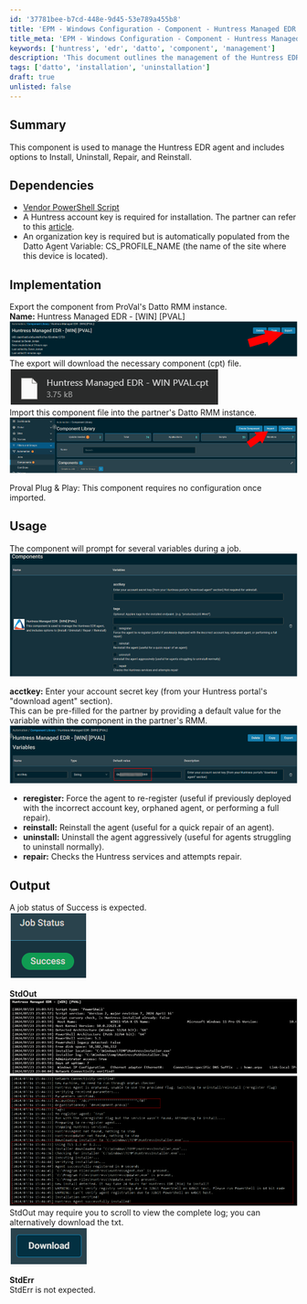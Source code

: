 ```yaml
---
id: '37781bee-b7cd-448e-9d45-53e789a455b8'
title: 'EPM - Windows Configuration - Component - Huntress Managed EDR - WIN PVAL'
title_meta: 'EPM - Windows Configuration - Component - Huntress Managed EDR - WIN PVAL'
keywords: ['huntress', 'edr', 'datto', 'component', 'management']
description: 'This document outlines the management of the Huntress EDR agent, detailing installation, uninstallation, repair, and reinstallation processes within the Datto RMM environment. It includes necessary dependencies, implementation steps, usage instructions, and expected output for successful job execution.'
tags: ['datto', 'installation', 'uninstallation']
draft: true
unlisted: false
---
```


## Summary

This component is used to manage the Huntress EDR agent and includes options to Install, Uninstall, Repair, and Reinstall.

## Dependencies

- [Vendor PowerShell Script](https://raw.githubusercontent.com/huntresslabs/deployment-scripts/main/Powershell/InstallHuntress.powershellv2.ps1)
- A Huntress account key is required for installation. The partner can refer to this [article](https://support.huntress.io/hc/en-us/articles/4404012734227-Using-Account-Keys-Organization-Keys-and-Agent-Tags).
- An organization key is required but is automatically populated from the Datto Agent Variable: CS_PROFILE_NAME (the name of the site where this device is located).

## Implementation

Export the component from ProVal's Datto RMM instance.  
**Name:** Huntress Managed EDR - [WIN] [PVAL]  
![Export Component](../../static/img/EPM---Windows-Configuration---Component---Huntress-Managed-EDR---WIN-PVAL/image_1.png)  
The export will download the necessary component (cpt) file.  
![Component Download](../../static/img/EPM---Windows-Configuration---Component---Huntress-Managed-EDR---WIN-PVAL/image_2.png)  
Import this component file into the partner's Datto RMM instance.  
![Import Component](../../static/img/EPM---Windows-Configuration---Component---Huntress-Managed-EDR---WIN-PVAL/image_3.png)  

Proval Plug & Play: This component requires no configuration once imported.

## Usage

The component will prompt for several variables during a job.  
![Job Prompt](../../static/img/EPM---Windows-Configuration---Component---Huntress-Managed-EDR---WIN-PVAL/image_4.png)  

**acctkey:** Enter your account secret key (from your Huntress portal's "download agent" section).  
This can be pre-filled for the partner by providing a default value for the variable within the component in the partner's RMM.  
![Account Key](../../static/img/EPM---Windows-Configuration---Component---Huntress-Managed-EDR---WIN-PVAL/image_5.png)  

- **reregister:** Force the agent to re-register (useful if previously deployed with the incorrect account key, orphaned agent, or performing a full repair).
- **reinstall:** Reinstall the agent (useful for a quick repair of an agent).
- **uninstall:** Uninstall the agent aggressively (useful for agents struggling to uninstall normally).
- **repair:** Checks the Huntress services and attempts repair.

## Output

A job status of Success is expected.  
![Job Status](../../static/img/EPM---Windows-Configuration---Component---Huntress-Managed-EDR---WIN-PVAL/image_6.png)  

**StdOut**  
![StdOut](../../static/img/EPM---Windows-Configuration---Component---Huntress-Managed-EDR---WIN-PVAL/image_7.png)  
![StdOut Log](../../static/img/EPM---Windows-Configuration---Component---Huntress-Managed-EDR---WIN-PVAL/image_8.png)  
StdOut may require you to scroll to view the complete log; you can alternatively download the txt.  
![Download Log](../../static/img/EPM---Windows-Configuration---Component---Huntress-Managed-EDR---WIN-PVAL/image_9.png)  

**StdErr**  
StdErr is not expected.



